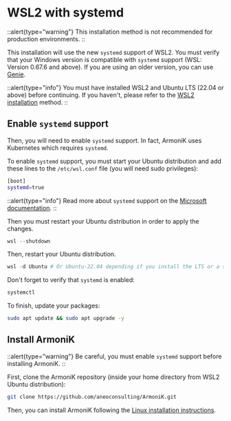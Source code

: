 # WSL2 with systemd

::alert{type="warning"}
This installation method is not recommended for production environments.
::

This installation will use the new `systemd` support of WSL2. You must verify that your Windows version is compatible with `systemd` support (WSL: Version 0.67.6 and above). If you are using an older version, you can use [Genie](./2.wsl2-with-genie.md).

::alert{type="info"}
You must have installed WSL2 and Ubuntu LTS (22.04 or above) before continuing. If you haven't, please refer to the [WSL2 installation](./0.installation-using-wsl2.md) method.
::

## Enable `systemd` support

Then, you will need to enable `systemd` support. In fact, ArmoniK uses Kubernetes which requires `systemd`.

To enable `systemd` support, you must start your Ubuntu distribution and add these lines to the `/etc/wsl.conf` file (you will need sudo privileges):

```bash
[boot]
systemd=true
```

::alert{type="info"}
Read more about `systemd` support on the [Microsoft documentation](https://devblogs.microsoft.com/commandline/systemd-support-is-now-available-in-wsl/).
::

Then you must restart your Ubuntu distribution in order to apply the changes.

```powershell
wsl --shutdown
```

Then, restart your Ubuntu distribution.

```powershell
wsl -d Ubuntu # Or Ubuntu-22.04 depending if you install the LTS or a specific version
```

Don't forget to verify that `systemd` is enabled:

```bash
systemctl
```

To finish, update your packages:

```bash
sudo apt update && sudo apt upgrade -y
```

## Install ArmoniK

::alert{type="warning"}
Be careful, you must enable `systemd` support before installing ArmoniK.
::

First, clone the ArmoniK repository (inside your home directory from WSL2 Ubuntu distribution):

```bash
git clone https://github.com/aneoconsulting/ArmoniK.git
```

Then, you can install ArmoniK following the [Linux installation instructions](../1.linux/0.prerequisites.md).
